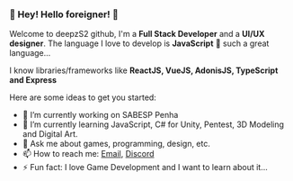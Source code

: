 ### 👋 Hey! Hello foreigner! 👋

Welcome to deepzS2 github,
I'm a **Full Stack Developer** and a **UI/UX designer**.
The language I love to develop is **JavaScript** 🥰 such a great language...

I know libraries/frameworks like **ReactJS, VueJS, AdonisJS, TypeScript and Express**

Here are some ideas to get you started:

- 🔭 I’m currently working on SABESP Penha
- 🌱 I’m currently learning JavaScript, C# for Unity, Pentest, 3D Modeling and Digital Art.
- 💬 Ask me about games, programming, design, etc.
- 📫 How to reach me: [Email](mailto:alanbackman10@hotmail.com?subject=%5BGithub%5D), [Discord](https://discord.com/users/411557789068951552)
- ⚡ Fun fact: I love Game Development and I want to learn about it...
